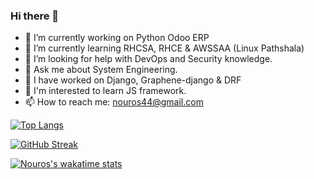### Hi there 👋

<!--
**nou-ros/nou-ros** is a ✨ _special_ ✨ repository because its `README.md` (this file) appears on your GitHub profile.

Here are some ideas to get you started:
-->
- 🔭 I’m currently working on Python Odoo ERP
- 🌱 I’m currently learning RHCSA, RHCE & AWSSAA (Linux Pathshala)
- 🤔 I’m looking for help with DevOps and Security knowledge.
- 💬 Ask me about System Engineering. 
- :art: I have worked on Django, Graphene-django & DRF
- :book: I'm interested to learn JS framework.
- 📫 How to reach me: nouros44@gmail.com


[![Top Langs](https://github-readme-stats.vercel.app/api/top-langs/?username=nou-ros&layout=compact&langs_count=15&theme=merko)](https://github.com/nou-ros/github-readme-stats)

[![GitHub Streak](https://github-readme-streak-stats.herokuapp.com?user=nou-ros&theme=merko&date_format=M%20j%5B%2C%20Y%5D)](https://git.io/streak-stats)

[![Nouros's wakatime stats](https://github-readme-stats.vercel.app/api/wakatime?username=nou-ros)](https://github.com/nou-ros/github-readme-stats)

